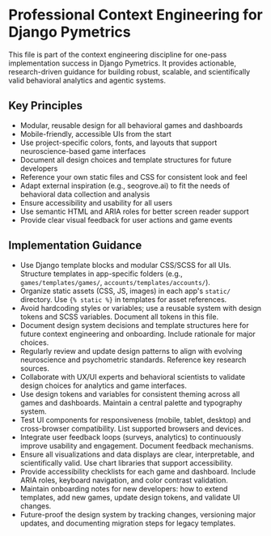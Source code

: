# Professional Context Engineering for Django Pymetrics

This file is part of the context engineering discipline for one-pass implementation success in Django Pymetrics. It provides actionable, research-driven guidance for building robust, scalable, and scientifically valid behavioral analytics and agentic systems.

## Key Principles
- Modular, reusable design for all behavioral games and dashboards
- Mobile-friendly, accessible UIs from the start
- Use project-specific colors, fonts, and layouts that support neuroscience-based game interfaces
- Document all design choices and template structures for future developers
- Reference your own static files and CSS for consistent look and feel
- Adapt external inspiration (e.g., seogrove.ai) to fit the needs of behavioral data collection and analysis
- Ensure accessibility and usability for all users
- Use semantic HTML and ARIA roles for better screen reader support
- Provide clear visual feedback for user actions and game events

## Implementation Guidance
- Use Django template blocks and modular CSS/SCSS for all UIs. Structure templates in app-specific folders (e.g., `games/templates/games/`, `accounts/templates/accounts/`).
- Organize static assets (CSS, JS, images) in each app's `static/` directory. Use `{% static %}` in templates for asset references.
- Avoid hardcoding styles or variables; use a reusable system with design tokens and SCSS variables. Document all tokens in this file.
- Document design system decisions and template structures here for future context engineering and onboarding. Include rationale for major choices.
- Regularly review and update design patterns to align with evolving neuroscience and psychometric standards. Reference key research sources.
- Collaborate with UX/UI experts and behavioral scientists to validate design choices for analytics and game interfaces.
- Use design tokens and variables for consistent theming across all games and dashboards. Maintain a central palette and typography system.
- Test UI components for responsiveness (mobile, tablet, desktop) and cross-browser compatibility. List supported browsers and devices.
- Integrate user feedback loops (surveys, analytics) to continuously improve usability and engagement. Document feedback mechanisms.
- Ensure all visualizations and data displays are clear, interpretable, and scientifically valid. Use chart libraries that support accessibility.
- Provide accessibility checklists for each game and dashboard. Include ARIA roles, keyboard navigation, and color contrast validation.
- Maintain onboarding notes for new developers: how to extend templates, add new games, update design tokens, and validate UI changes.
- Future-proof the design system by tracking changes, versioning major updates, and documenting migration steps for legacy templates.